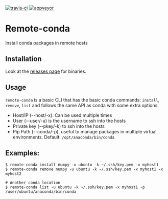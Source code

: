 
[![travis-ci](https://api.travis-ci.org/danielfrg/remote-conda.svg)](https://travis-ci.org/danielfrg/remote-conda)
[![appveyor](https://ci.appveyor.com/api/projects/status/github/danielfrg/remote-conda?branch=master&svg=true
)](https://ci.appveyor.com/project/danielfrg/remote-conda)

# Remote-conda

Install conda packages in remote hosts

## Installation

Look at the [releases page](https://github.com/danielfrg/remote-conda/releases) for binaries.

## Usage

`remote-conda` is a basic CLI that has the basic conda commands: `install`, `remove`, `list` and follows the same API as conda with some extra options:

- Host/IP (--host/-x). Can be used multiple times
- User (--user/-u) is the username to ssh into the hosts
- Private key (--pkey/-k) to ssh into the hosts
- Pip Path (--conda/-p), useful to manage packages in multiple virtual environments. Default: `/opt/anaconda/bin/conda`

## Examples:

```
$ remote-conda install numpy -u ubuntu -k ~/.ssh/key.pem -x myhost1
$ remote-conda remove numpy -u ubuntu -k ~/.ssh/key.pem -x myhost1 -x myhost2

# Another conda location
$ remote-conda list -u ubuntu -k ~/.ssh/key.pem -x myhost1 -p /user/ubuntu/anaconda/bin/conda
```
